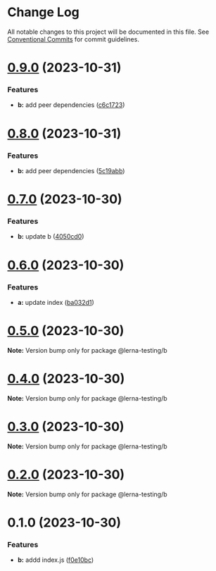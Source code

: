 # Change Log

All notable changes to this project will be documented in this file.
See [Conventional Commits](https://conventionalcommits.org) for commit guidelines.

# [0.9.0](https://github.com/geekact/lerna-testing/compare/v0.8.0...v0.9.0) (2023-10-31)


### Features

* **b:** add peer dependencies ([c6c1723](https://github.com/geekact/lerna-testing/commit/c6c1723c362e32cac02ea63cbaa2c0940e2b22d5))





# [0.8.0](https://github.com/geekact/lerna-testing/compare/v0.7.0...v0.8.0) (2023-10-31)


### Features

* **b:** add peer dependencies ([5c19abb](https://github.com/geekact/lerna-testing/commit/5c19abb33a0ee674fdfa05893ffae738cf1eae44))





# [0.7.0](https://github.com/geekact/lerna-testing/compare/v0.6.0...v0.7.0) (2023-10-30)


### Features

* **b:** update b ([4050cd0](https://github.com/geekact/lerna-testing/commit/4050cd00f9addeb67c88b83f3d0cef4ae8732f39))





# [0.6.0](https://github.com/geekact/lerna-testing/compare/v0.5.0...v0.6.0) (2023-10-30)


### Features

* **a:** update index ([ba032d1](https://github.com/geekact/lerna-testing/commit/ba032d1e425120be031b238ab982e468dab6de91))





# [0.5.0](https://github.com/geekact/lerna-testing/compare/v0.4.0...v0.5.0) (2023-10-30)

**Note:** Version bump only for package @lerna-testing/b





# [0.4.0](https://github.com/geekact/lerna-testing/compare/v0.3.0...v0.4.0) (2023-10-30)

**Note:** Version bump only for package @lerna-testing/b





# [0.3.0](https://github.com/geekact/lerna-testing/compare/v0.2.1...v0.3.0) (2023-10-30)

**Note:** Version bump only for package @lerna-testing/b





# [0.2.0](https://github.com/geekact/lerna-testing/compare/v0.1.0...v0.2.0) (2023-10-30)

**Note:** Version bump only for package @lerna-testing/b





# 0.1.0 (2023-10-30)


### Features

* **b:** addd index.js ([f0e10bc](https://github.com/geekact/lerna-testing/commit/f0e10bccfefe41d5de5718515dbbc029612b8f53))

